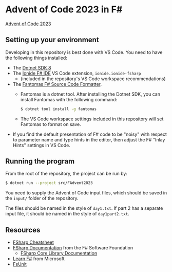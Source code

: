 # Advent of Code 2023 in F#

[Advent of Code 2023](https://adventofcode.com/2023)

## Setting up your environment

Developing in this repository is best done with VS Code.
You need to have the following things installed:

- The [Dotnet SDK 8](https://dotnet.microsoft.com/en-us/download)
- The [Ionide F# IDE](https://ionide.io) VS Code extension, `ionide.ionide-fsharp`
  - (included in the repository's VS Code workspace recommendations)
- The [Fantomas F# Source Code Formatter](https://fsprojects.github.io/fantomas/).
  - Fantomas is a dotnet tool. After installing the Dotnet SDK, you can install Fantomas with the following command:
  
    ```sh
    $ dotnet tool install -g fantomas
    ```

  - The VS Code workspace settings included in this repository will set Fantomas to format on save.
- If you find the default presentation of F# code to be "noisy" with respect to parameter name and type hints in the editor, then adjust the F# "Inlay Hints" settings in VS Code.

## Running the program

From the root of the repository,
the project can be run by:

```sh
$ dotnet run --project src/FAdvent2023
```

You need to supply the Advent of Code input files,
which should be saved in the `input/` folder of the repository.

The files should be named in the style of `day1.txt`.
If part 2 has a separate input file,
it should be named in the style of `day1part2.txt`.

## Resources

- [FSharp Cheatsheet](https://fsprojects.github.io/fsharp-cheatsheet/)
- [FSharp Documentation](https://fsharp.org/docs/) from the F# Software Foundation
  - [FSharp Core Library Documentation](https://fsharp.github.io/fsharp-core-docs/)
- [Learn F#](https://dotnet.microsoft.com/en-us/learn/fsharp) from Microsoft
- [FsUnit](https://github.com/fsprojects/FsUnit)
